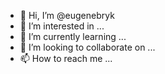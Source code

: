 - 👋 Hi, I’m @eugenebryk
- 👀 I’m interested in ...
- 🌱 I’m currently learning ...
- 💞️ I’m looking to collaborate on ...
- 📫 How to reach me ...

<!---
eugenebryk/eugenebryk is a ✨ special ✨ repository because its `README.md` (this file) appears on your GitHub profile.
You can click the Preview link to take a look at your changes.
--->
